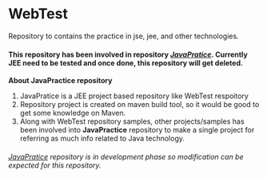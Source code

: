 # WebTest
Repository to contains the practice in jse, jee, and other technologies.



#### This repository has been involved in repository [_JavaPratice_](https://github.com/arenadevel0/JavaPractice). Currently JEE need to be tested and once done, this repository will get deleted.

**About JavaPractice repository**

1. JavaPratice is a JEE project based repository like WebTest respoitory
2. Repository project is created on maven build tool, so it would be good to get some knowledge on Maven.
3. Along with WebTest repository samples, other projects/samples has been involved into **JavaPractice** repository to make a single project for referring as much info related to Java technology.

###### [_JavaPratice_](https://github.com/arenadevel0/JavaPractice) repository is in development phase so modification can be expected for this repository.
